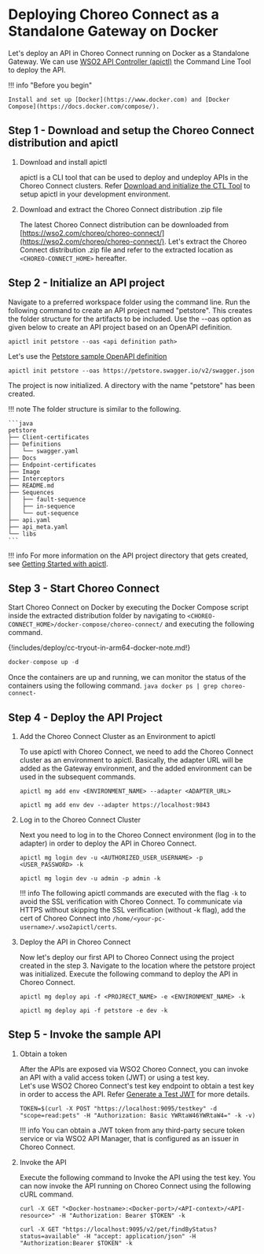 # Deploying Choreo Connect as a Standalone Gateway on Docker

Let's deploy an API in Choreo Connect running on Docker as a Standalone Gateway. We can use [WSO2 API Controller (apictl)]({{base_path}}/reference/apictl/wso2-api-controller/) the Command Line Tool to deploy the API.

!!! info "Before you begin"

    Install and set up [Docker](https://www.docker.com) and [Docker Compose](https://docs.docker.com/compose/).

## Step 1 - Download and setup the Choreo Connect distribution and apictl

1. Download and install apictl

    apictl is a CLI tool that can be used to deploy and undeploy APIs in the Choreo Connect clusters. Refer [Download and initialize the CTL Tool]({{base_path}}/install-and-setup/setup/api-controller/getting-started-with-wso2-api-controller/#download-and-initialize-the-ctl-tool) to setup apictl in your development environment.

2. Download and extract the Choreo Connect distribution .zip file

    The latest Choreo Connect distribution can be downloaded from [https://wso2.com/choreo/choreo-connect/](https://wso2.com/choreo/choreo-connect/). Let's extract the Choreo Connect distribution .zip file and refer to the extracted location as `<CHOREO-CONNECT_HOME>` hereafter.

## Step 2 - Initialize an API project

Navigate to a preferred workspace folder using the command line. Run the following command to create an API project named "petstore". This creates the folder structure for the artifacts to be included. Use the --oas option as given below to create an API project based on an OpenAPI definition.

```shell
apictl init petstore --oas <api definition path>
```

Let's use the [Petstore sample OpenAPI definition](https://petstore.swagger.io/)

```shell
apictl init petstore --oas https://petstore.swagger.io/v2/swagger.json
```

The project is now initialized. A directory with the name "petstore" has been created.

!!! note
        The folder structure is similar to the following.

    ```java
    petstore
    ├── Client-certificates
    ├── Definitions
    │   └── swagger.yaml
    ├── Docs
    ├── Endpoint-certificates
    ├── Image
    ├── Interceptors
    ├── README.md
    ├── Sequences
    │   ├── fault-sequence
    │   ├── in-sequence
    │   └── out-sequence
    ├── api.yaml
    ├── api_meta.yaml
    └── libs
    ```

!!! info
    For more information on the API project directory that gets created, see [Getting Started with apictl]({{base_path}}/install-and-setup/setup/api-controller/getting-started-with-wso2-api-controller).

## Step 3 - Start Choreo Connect

Start Choreo Connect on Docker by executing the Docker Compose script inside the extracted distribution folder by navigating to `<CHOREO-CONNECT_HOME>/docker-compose/choreo-connect/` and executing the following command.

{!includes/deploy/cc-tryout-in-arm64-docker-note.md!}

``` java
docker-compose up -d
```

Once the containers are up and running, we can monitor the status of the containers using the following command.
    ``` java
    docker ps | grep choreo-connect-
    ```

## Step 4 - Deploy the API Project

1. Add the Choreo Connect Cluster as an Environment to apictl

    To use apictl with Choreo Connect, we need to add the Choreo Connect cluster as an environment to apictl.
    Basically, the adapter URL will be added as the Gateway environment, and the added environment can be used in the subsequent commands.

    ``` shell tab="Format"
    apictl mg add env <ENVIRONMENT_NAME> --adapter <ADAPTER_URL>
    ```

    ``` shell tab="Example"
    apictl mg add env dev --adapter https://localhost:9843
    ```

2. Log in to the Choreo Connect Cluster

    Next you need to log in to the Choreo Connect environment (log in to the adapter) in order to deploy the API in Choreo Connect.

    ``` shell tab="Format"
    apictl mg login dev -u <AUTHORIZED_USER_USERNAME> -p <USER_PASSWORD> -k
    ```

    ``` shell tab="Example"
    apictl mg login dev -u admin -p admin -k
    ```

    !!! info
        The following apictl commands are executed with the flag `-k` to avoid the SSL verification with Choreo Connect. To communicate via HTTPS without skipping the SSL verification (without -k flag), add the cert of Choreo Connect into `/home/<your-pc-username>/.wso2apictl/certs`.

3. Deploy the API in Choreo Connect

    Now let's deploy our first API to Choreo Connect using the project created in the step 3. Navigate to the location where the petstore project was initialized. Execute the following command to deploy the API in Choreo Connect.

    ``` shell tab="Format"
    apictl mg deploy api -f <PROJRECT_NAME> -e <ENVIRONMENT_NAME> -k
    ```

    ``` shell tab="Example"
    apictl mg deploy api -f petstore -e dev -k
    ```

## Step 5 - Invoke the sample API

1. Obtain a token

    After the APIs are exposed via WSO2 Choreo Connect, you can invoke an API with a valid access token (JWT) or using a test key.  
    Let's use WSO2 Choreo Connect's test key endpoint to obtain a test key in order to access the API. Refer [Generate a Test JWT]({{base_path}}/deploy-and-publish/deploy-on-gateway/choreo-connect/security/generate-a-test-jwt) for more details.

    ``` shell tab="Sample Token"
    TOKEN=$(curl -X POST "https://localhost:9095/testkey" -d "scope=read:pets" -H "Authorization: Basic YWRtaW46YWRtaW4=" -k -v)
    ```

    !!! info
        You can obtain a JWT token from any third-party secure token service or via WSO2 API Manager, that is configured as an issuer in Choreo Connect.

2. Invoke the API

    Execute the following command to Invoke the API using the test key. You can now invoke the API running on Choreo Connect using the following cURL command.

    ``` shell tab="Format"
    curl -X GET "<Docker-hostname>:<Docker-port>/<API-context>/<API-resource>" -H "Authorization: Bearer $TOKEN" -k
    ```

    ``` shell tab="Example"
    curl -X GET "https://localhost:9095/v2/pet/findByStatus?status=available" -H "accept: application/json" -H "Authorization:Bearer $TOKEN" -k
    ```
